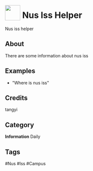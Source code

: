 # <img src="https://raw.githack.com/FortAwesome/Font-Awesome/master/svgs/solid/info.svg" card_color="#0000A0" width="50" height="50" style="vertical-align:bottom"/> Nus Iss Helper
Nus iss helper

## About
There are some information about nus iss

## Examples
* "Where is nus iss"

## Credits
tangyi

## Category
**Information**
Daily

## Tags
#Nus
#Iss
#Campus

